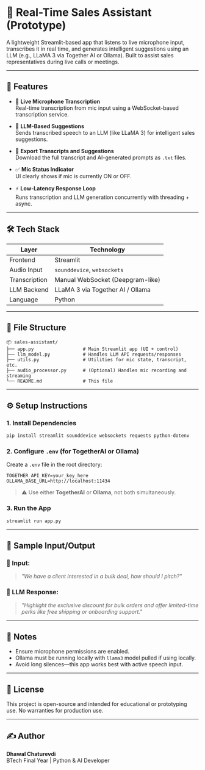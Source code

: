 # 🧠 Real-Time Sales Assistant (Prototype)

A lightweight Streamlit-based app that listens to live microphone input, transcribes it in real time, and generates intelligent suggestions using an LLM (e.g., LLaMA 3 via Together AI or Ollama). Built to assist sales representatives during live calls or meetings.

---

## 🚀 Features

- 🎤 **Live Microphone Transcription**  
  Real-time transcription from mic input using a WebSocket-based transcription service.

- 🧠 **LLM-Based Suggestions**  
  Sends transcribed speech to an LLM (like LLaMA 3) for intelligent sales suggestions.

- 📂 **Export Transcripts and Suggestions**  
  Download the full transcript and AI-generated prompts as `.txt` files.

- ✅ **Mic Status Indicator**  
  UI clearly shows if mic is currently ON or OFF.

- ⚡ **Low-Latency Response Loop**  
  Runs transcription and LLM generation concurrently with threading + async.

---

## 🛠️ Tech Stack

| Layer         | Technology                        |
|---------------|-----------------------------------|
| Frontend      | Streamlit                         |
| Audio Input   | `sounddevice`, `websockets`       |
| Transcription | Manual WebSocket (Deepgram-like)  |
| LLM Backend   | LLaMA 3 via Together AI / Ollama  |
| Language      | Python                            |

---

## 📁 File Structure

```
📦 sales-assistant/
├── app.py                  # Main Streamlit app (UI + control)
├── llm_model.py            # Handles LLM API requests/responses
├── utils.py                # Utilities for mic state, transcript, etc.
├── audio_processor.py      # (Optional) Handles mic recording and streaming
└── README.md               # This file
```

---

## ⚙️ Setup Instructions

### 1. Install Dependencies

```bash
pip install streamlit sounddevice websockets requests python-dotenv
```

### 2. Configure `.env` (for TogetherAI or Ollama)

Create a `.env` file in the root directory:

```
TOGETHER_API_KEY=your_key_here
OLLAMA_BASE_URL=http://localhost:11434
```

> ⚠️ Use either **TogetherAI** or **Ollama**, not both simultaneously.

### 3. Run the App

```bash
streamlit run app.py
```

---

## 🧪 Sample Input/Output

### 🎤 Input:
> *"We have a client interested in a bulk deal, how should I pitch?"*

### 🧠 LLM Response:
> *"Highlight the exclusive discount for bulk orders and offer limited-time perks like free shipping or onboarding support."*

---

## 📌 Notes

- Ensure microphone permissions are enabled.
- Ollama must be running locally with `llama3` model pulled if using locally.
- Avoid long silences—this app works best with active speech input.

---

## 📜 License

This project is open-source and intended for educational or prototyping use. No warranties for production use.

---

## ✍️ Author

**Dhawal Chaturevdi**  
BTech Final Year | Python & AI Developer
